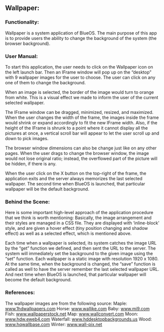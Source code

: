 ## Wallpaper:

### Functionality: 
Wallpaper is a system application of BlueOS. The main purpose of this app is to provide users the ability to change the background of the system (the browser background).

### User Manual:
To start this application, the user needs to click on the Wallpaper icon on the left launch bar. Then an IFrame window will pop up on the “desktop” with 9 wallpaper images for the user to choose. The user can click on any one of them to change the background. 

When an image is selected, the border of the image would turn to orange from white. This is a visual effect we made to inform the user of the current selected wallpaper.

The IFrame window can be dragged, minimized, resized, and maximized. When the user changes the width of the frame, the images inside the frame would shrink or expand accordingly to fit the new IFrame width. Also, if the height of the IFrame is shrunk to a point where it cannot display all the pictures at once, a vertical scroll bar will appear to let the user scroll up and down to pick images.

The browser window dimensions can also be change just like on any other pages. When the user drags to change the browser window, the image would not lose original ratio; instead, the overflowed part of the picture will be hidden, if there is any.

When the user click on the X button on the top-right of the frame, the application exits and the server always memorizes the last selected wallpaper. The second time when BlueOS is launched, that particular wallpaper will be the default background.

### Behind the Scene:
Here is some important high-level approach of the application procedure that we think is worth mentioning: Basically, the image arrangement and their styles are managed in a CSS file. They are displayed with ‘inline-block’ style, and are given a hover effect (tiny position changing and shadow effect) as well as a selected effect, which is mentioned above. 

Each time when a wallpaper is selected, its system catches the image URL by the “get” function we defined, and then sent the URL to the server. The system will immediately set the background to the given image using the “set” function. Each wallpaper is a static image with resolution 1920 x 1080. At the same time, when the background is changed, the “save” function is called as well to have the server remember the last selected wallpaper URL. And next time when BlueOS is launched, that particular wallpaper will become the default background.

### References:
The wallpaper images are from the following source:
Maple: www.1hdwallpapers.com
Horse: www.wallike.com
Baby: www.mi9.com
Fish: www.wallpaperstock.net
Map: www.wallconvert.com
Moon: www.hdw.eweb4.com
Waterfall: www.hddesktopbackgrounds.us
Wood: www.hqwallbase.com
Winter: www.wall-pix.net
